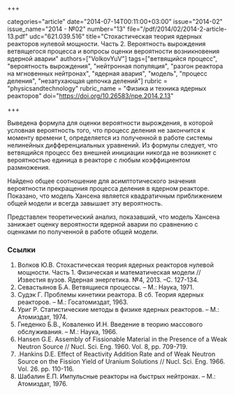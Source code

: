 +++

categories="article"
date="2014-07-14T00:11:00+03:00"
issue="2014-02"
issue_name="2014 - №02"
number="13"
file="/pdf/2014/02/2014-2-article-13.pdf"
udc="621.039.516"
title="Стохастическая теория ядерных реакторов нулевой мощности. Часть 2. Вероятность вырождения ветвящегося процесса и вопросы оценки вероятности возникновения ядерной аварии"
authors=["VolkovYuV"]
tags=["ветвящийся процесс", "вероятность вырождения", "нейтронная популяция", "разгон реактора на мгновенных нейтронах", "ядерная авария", "модель", "процесс деления", "незатухающая цепочка делений"]
rubric = "physicsandtechnology"
rubric_name = "Физика и техника ядерных реакторов"
doi="https://doi.org/10.26583/npe.2014.2.13"

+++

Выведена формула для оценки вероятности вырождения, в которой условная вероятность того, что процесс деления не закончится к моменту времени t, определяется из полученной в работе системы нелинейных дифференциальных уравнений. Из формулы следует, что ветвящийся процесс без внешней инициации никогда не возникнет с вероятностью единица в реакторе с любым коэффициентом размножения.

Найдено общее соотношение для асимптотического значения вероятности прекращения процесса деления в ядерном реакторе. Показано, что модель Хансена является квадратичным приближением общей модели и всегда завышает эту вероятность.

Представлен теоретический анализ, показавший, что модель Хансена занижает оценку вероятности ядерной аварии по сравнению с оценками по полученной в работе общей модели.

### Ссылки

1. Волков Ю.В. Стохастическая теория ядерных реакторов нулевой мощности. Часть 1. Физическая и математическая модели // Известия вузов. Ядерная энергетика. №4, 2013. –С. 127-134.
2. Севастьянов Б.А. Ветвящиеся процессы. – М.: Наука, 1971.
3. Судэк Г. Проблемы кинетики реактора. В сб. Теория ядерных реакторов. – М.: Госатомиздат, 1963.
4. Уриг Р. Статистические методы в физике ядерных реакторов. – М.: Атомиздат, 1974.
5. Гнеденко Б.В., Коваленко И.Н. Введение в теорию массового обслуживания. – М.: Наука, 1966.
6. Hansen G.E. Assembly of Fissionable Material in the Presence of a Weak Neutron Source // Nucl. Sci. Eng. 1960. Vol. 8, pp. 709-719.
7. .Hankins D.E. Effect of Reactivity Addition Rate and of Weak Neutron Source on the Fission Yield of Uranium Solutions // Nucl. Sci. Eng. 1966. Vol. 26. pp. 110-116.
8. Шабалин Е.П. Импульсные реакторы на быстрых нейтронах. – М.: Атомиздат, 1976.